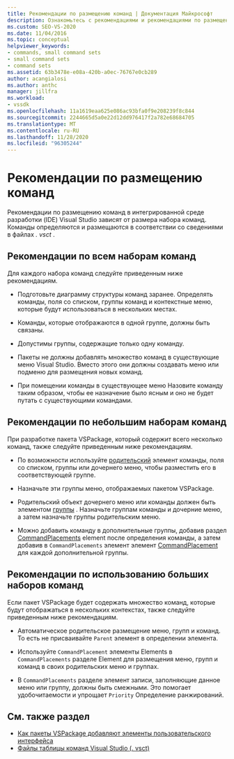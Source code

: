 ```yaml
---
title: Рекомендации по размещению команд | Документация Майкрософт
description: Ознакомьтесь с рекомендациями и рекомендациями по размещению команд в интегрированной среде разработки Visual Studio (IDE).
ms.custom: SEO-VS-2020
ms.date: 11/04/2016
ms.topic: conceptual
helpviewer_keywords:
- commands, small command sets
- small command sets
- command sets
ms.assetid: 63b3478e-e08a-420b-a0ec-76767e0cb289
author: acangialosi
ms.author: anthc
manager: jillfra
ms.workload:
- vssdk
ms.openlocfilehash: 11a1619eaa625e086ac93bfa0f9e208239f8c844
ms.sourcegitcommit: 2244665d5a0e22d12dd976417f2a782e68684705
ms.translationtype: MT
ms.contentlocale: ru-RU
ms.lasthandoff: 11/28/2020
ms.locfileid: "96305244"
---
```

# <a name="command-placement-guidelines"></a>Рекомендации по размещению команд
Рекомендации по размещению команд в интегрированной среде разработки (IDE) Visual Studio зависят от размера набора команд. Команды определяются и размещаются в соответствии со сведениями в файлах *. vsct* .

## <a name="best-practices-for-all-command-sets"></a>Рекомендации по всем наборам команд
 Для каждого набора команд следуйте приведенным ниже рекомендациям.

- Подготовьте диаграмму структуры команд заранее. Определять команды, поля со списком, группы команд и контекстные меню, которые будут использоваться в нескольких местах.

- Команды, которые отображаются в одной группе, должны быть связаны.

- Допустимы группы, содержащие только одну команду.

- Пакеты не должны добавлять множество команд в существующие меню Visual Studio. Вместо этого они должны создавать меню или подменю для размещения новых команд.

- При помещении команды в существующее меню Назовите команду таким образом, чтобы ее назначение было ясным и оно не будет путать с существующими командами.

## <a name="best-practices-for-small-command-sets"></a>Рекомендации по небольшим наборам команд
 При разработке пакета VSPackage, который содержит всего несколько команд, также следуйте приведенным ниже рекомендациям.

- По возможности используйте [родительский](../../extensibility/parent-element.md) элемент команды, поля со списком, группы или дочернего меню, чтобы разместить его в соответствующей группе.

- Назначьте эти группы меню, отображаемых пакетом VSPackage.

- Родительский объект дочернего меню или команды должен быть элементом [группы](../../extensibility/group-element.md) . Назначьте группам команды и дочерние меню, а затем назначьте группы родительским меню.

- Можно добавить команду в дополнительные группы, добавив раздел [CommandPlacements](../../extensibility/commandplacements-element.md) element после определения команды, а затем добавив в `CommandPlacements` элемент элемент [CommandPlacement](../../extensibility/commandplacement-element.md) для каждой дополнительной группы.

## <a name="best-practices-for-large-command-sets"></a>Рекомендации по использованию больших наборов команд
 Если пакет VSPackage будет содержать множество команд, которые будут отображаться в нескольких контекстах, также следуйте приведенным ниже рекомендациям.

- Автоматическое родительское размещение меню, групп и команд. То есть не присваивайте `Parent` элемент в определении элемента.

- Используйте `CommandPlacement` элементы Elements в `CommandPlacements` разделе Element для размещения меню, групп и команд в своих родительских меню и группах.

- В `CommandPlacements` разделе элемент записи, заполняющие данное меню или группу, должны быть смежными. Это помогает удобочитаемости и упрощает `Priority` Определение ранжирований.

## <a name="see-also"></a>См. также раздел
- [Как пакеты VSPackage добавляют элементы пользовательского интерфейса](../../extensibility/internals/how-vspackages-add-user-interface-elements.md)
- [Файлы таблицы команд Visual Studio (. vsct)](../../extensibility/internals/visual-studio-command-table-dot-vsct-files.md)

